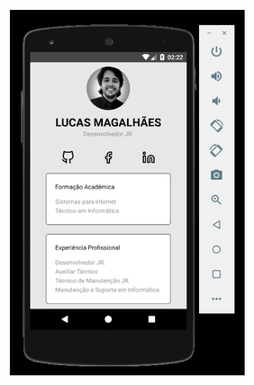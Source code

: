 
<p align="center">
  <a href="#">
    <img 
         src="https://github.com/lucasrmagalhaes/criandoAplicacoesMoveis-ReactNative/blob/main/appCV/android/app/src/assets/appCV.jpg" 
         alt="app CV" 
